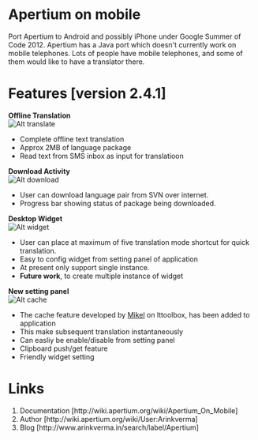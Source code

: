 Apertium on mobile
=========
Port Apertium to Android and possibly iPhone under Google Summer of Code 2012. Apertium has a Java port which doesn't currently work on mobile telephones. Lots of people have mobile telephones, and some of them would like to have a translator there.


Features [version 2.4.1]
=========

<b>Offline Translation</b>
<br/>
![Alt translate](http://2.bp.blogspot.com/-3_vZHwpsrN4/UCBXfesCmPI/AAAAAAAAA0E/TG0Xp1SeAeU/s320/device-2012-08-07-051235.png "Translation Activity")
<ul>
<li>Complete offline text translation</li>
<li>Approx 2MB of language package</li>
<li>Read text from SMS inbox as input for translatioon</li>

</ul>

<b>Download Activity</b>
<br/>
![Alt download](http://2.bp.blogspot.com/-ynO-wIV1UZQ/UB1nzJ9swRI/AAAAAAAAAy4/OGEa8sVt2Uc/s320/device-2012-08-04-220310.png "Download Activity")
<ul>
<li>User can download language pair from SVN over internet.</li>
<li>Progress bar showing status of package being downloaded.</li>
</ul>

<b>Desktop Widget</b>
<br/>
![Alt widget](http://1.bp.blogspot.com/-mJIn_B1htDA/UB1n1xHH_II/AAAAAAAAAzY/5NWhyUWCnWs/s320/device-2012-08-04-222520.png "Desktop Widget")
<ul>
<li>User can place at maximum of five translation mode shortcut for quick translation.</li>
<li>Easy to config widget from setting panel of application</li>
<li>At present only support single instance.</li>
<li><b>Future work</b>, to create multiple instance of widget</li>
</ul>


<b>New setting panel</b>
<br/>
![Alt cache](http://2.bp.blogspot.com/-9fm42C-84Yw/UB1n0XD8fkI/AAAAAAAAAzI/uWkOP8rCtms/s320/device-2012-08-04-222434.png "Cache in setting")
	<ul>
<li>The cache feature developed by <a href="http://wiki.apertium.org/wiki/User:Mikel/GSoC_2012_Application">Mikel</a> on lttoolbox, has been added to application</li>
<li>This make subsequent translation instantaneously</li>
<li>Can easliy be enable/disable from setting panel</li>
<li>Clipboard push/get feature</li>
<li>Friendly widget setting</li>
</ul>


Links
=====
<ol>
<li>Documentation [http://wiki.apertium.org/wiki/Apertium_On_Mobile]</li>
<li>Author [http://wiki.apertium.org/wiki/User:Arinkverma]</li>
<li>Blog [http://www.arinkverma.in/search/label/Apertium]</li>
</ol>
